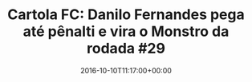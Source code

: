 ---
layout: post
title: "Cartola FC: Danilo Fernandes pega até pênalti e vira o Monstro da rodada #29"
date: 2016-10-10T11:17:00+00:00
external_link: "http://globoesporte.globo.com/cartola-fc/ep/monstros/noticia/2016/10/cartola-fc-danilo-fernandes-pega-ate-penalti-e-vira-o-monstro-da-rodada-29.html"
categories: news globo.com
---